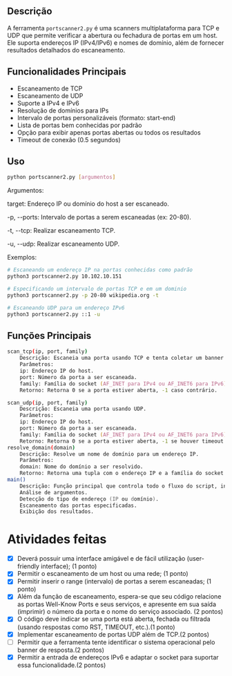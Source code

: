 ## Descrição

A ferramenta `portscanner2.py` é uma scanners multiplataforma para TCP e UDP que permite verificar a abertura ou fechadura de portas em um host. Ele suporta endereços IP (IPv4/IPv6) e nomes de domínio, além de fornecer resultados detalhados do escaneamento.

## Funcionalidades Principais

- Escaneamento de TCP
- Escaneamento de UDP
- Suporte a IPv4 e IPv6
- Resolução de domínios para IPs
- Intervalo de portas personalizáveis (formato: start-end)
- Lista de portas bem conhecidas por padrão
- Opção para exibir apenas portas abertas ou todos os resultados
- Timeout de conexão (0.5 segundos)

## Uso

```bash
python portscanner2.py [argumentos]
```

Argumentos:

target: Endereço IP ou domínio do host a ser escaneado.

-p, --ports: Intervalo de portas a serem escaneadas (ex: 20-80).

-t, --tcp: Realizar escaneamento TCP.

-u, --udp: Realizar escaneamento UDP.

Exemplos:

```zsh
# Escaneando um endereço IP na portas conhecidas como padrão
python3 portscanner2.py 10.102.10.151   

# Especificando um intervalo de portas TCP e em um dominio
python3 portscanner2.py -p 20-80 wikipedia.org -t

# Escaneando UDP para um endereço IPv6
python3 portscanner2.py ::1 -u

```

## Funções Principais

```zsh
scan_tcp(ip, port, family)
    Descrição: Escaneia uma porta usando TCP e tenta coletar um banner.
    Parâmetros:
    ip: Endereço IP do host.
    port: Número da porta a ser escaneada.
    family: Família do socket (AF_INET para IPv4 ou AF_INET6 para IPv6).
    Retorno: Retorna 0 se a porta estiver aberta, -1 caso contrário.

scan_udp(ip, port, family)
    Descrição: Escaneia uma porta usando UDP.
    Parâmetros:
    ip: Endereço IP do host.
    port: Número da porta a ser escaneada.
    family: Família do socket (AF_INET para IPv4 ou AF_INET6 para IPv6).
    Retorno: Retorna 0 se a porta estiver aberta, -1 se houver timeout e 1 caso contrário.
resolve_domain(domain)
    Descrição: Resolve um nome de domínio para um endereço IP.
    Parâmetros:
    domain: Nome do domínio a ser resolvido.
    Retorno: Retorna uma tupla com o endereço IP e a família do socket (AF_INET ou AF_INET6) ou None se a resolução falhar.
main()
    Descrição: Função principal que controla todo o fluxo do script, incluindo:
    Análise de argumentos.
    Detecção do tipo de endereço (IP ou domínio).
    Escaneamento das portas especificadas.
    Exibição dos resultados.
```

# Atividades feitas

- [x] Deverá possuir uma interface amigável e de fácil utilização (user-friendly interface); (1
ponto)
- [x] Permitir o escaneamento de um host ou uma rede; (1 ponto)
- [x] Permitir inserir o range (intervalo) de portas a serem escaneadas; (1 ponto)
- [x] Além da função de escaneamento, espera-se que seu código relacione as portas Well-Know Ports e seus serviços, e apresente em sua saída (imprimir) o número da porta e o nome do serviço associado. (2 pontos)
- [x] O código deve indicar se uma porta está aberta, fechada ou filtrada (usando
respostas como RST, TIMEOUT, etc.).(1 ponto)
- [x] Implementar escaneamento de portas UDP além de TCP.(2 pontos)
- [ ] Permitir que a ferramenta tente identificar o sistema operacional pelo banner de resposta.(2 pontos)
- [x] Permitir a entrada de endereços IPv6 e adaptar o socket para suportar essa
funcionalidade.(2 pontos)
